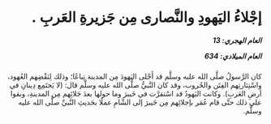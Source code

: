 <h1 dir="rtl">إجْلاءُ اليَهودِ والنَّصارى مِن جَزيرةِ العَربِ .</h1>

<h5 dir="rtl">العام الهجري:  13

العام الميلادي: 634

</h5>

<p dir="rtl">كان الرَّسولُ صلَّى الله عليه وسلَّم قد أَجْلى اليَهودَ مِن المدينة تِباعًا؛ وذلك لِنَقْضِهم العُهود، واسْتِثارتِهم الفِتَن والحُروب، وقد كان النَّبيُّ صلَّى الله عليه وسلَّم قال: (لا يَجتَمِع دِينانِ في أرضِ العَربِ). وكانت اليَهودُ قد اسْتقرَّت في خَيبرَ وما حولها بعدَ جَلائِهم مِن المدينةِ، وبقوا على ذلك حتَّى قام عُمَر بإجلائِهم مِن خَيبرَ إلى الشَّامِ عملًا بحَديثِ النَّبيِّ صلَّى الله عليه وسلَّم.</p></br>
